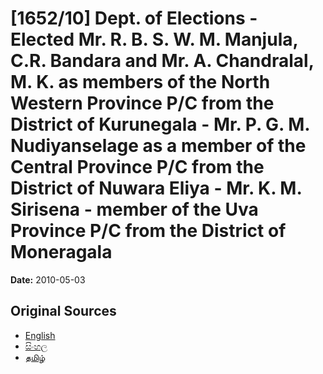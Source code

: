 # [1652/10] Dept. of Elections - Elected Mr. R. B. S. W. M. Manjula, C.R. Bandara and Mr. A. Chandralal, M. K. as members of the North Western Province P/C from the District of Kurunegala - Mr. P. G. M. Nudiyanselage as a member of the Central Province P/C from the District of Nuwara Eliya - Mr. K. M. Sirisena - member of the Uva Province P/C from the District of Moneragala

**Date:** 2010-05-03

## Original Sources

- [English](https://documents.gov.lk/view/extra-gazettes/2010/5/1652-10_E.pdf)
- [සිංහල](https://documents.gov.lk/view/extra-gazettes/2010/5/1652-10_S.pdf)
- [தமிழ்](https://documents.gov.lk/view/extra-gazettes/2010/5/1652-10_T.pdf)
